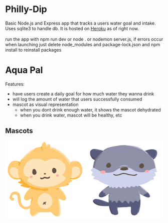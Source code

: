 # Philly-Dip
Basic Node.js and Express app that tracks a users water goal and intake. Uses sqlite3 to handle db. It is hosted on [Heroku](https://aquapal.herokuapp.com/) as of right now.
<br>
<br>
run the app with npm run dev or node . or nodemon server.js,
if errors occur when launching just delete node_modules and package-lock.json and npm install to reinstall packages
# Aqua Pal

Features: 
- have users create a daily goal for how much water they wanna drink 
- will log the amount of water that users successfully consumed 
- mascot as visual representation 
   - when you dont drink enough water, it shows the mascot dehydrated
   - when you drink water, mascot will be healthy, etc

## Mascots
<div align="center">
<img src="/public/monkee.svg" style="width:250px; height:250px;" alt="im a monkey"/>
<img src="/public/otter.svg" style="width:250px; height:250px;" alt="im an otter"/>
</div>